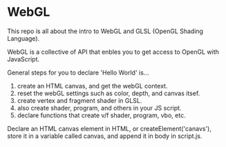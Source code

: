 # WebGL

This repo is all about the intro to WebGL and GLSL (OpenGL Shading Language).

WebGL is a collective of API that enbles you to get access to OpenGL with JavaScript.

General steps for you to declare 'Hello World' is...
1. create an HTML canvas, and get the webGL context.
2. reset the webGL settings such as color, depth, and canvas itsef.
3. create vertex and fragment shader in GLSL.
4. also create shader, program, and others in your JS script.
5. declare functions that create v/f shader, program, vbo, etc.



 Declare an HTML canvas element in HTML, or createElement('canavs'), store it in a variable called canvas, and append it in body in script.js.
